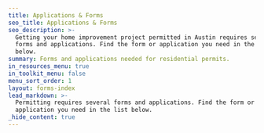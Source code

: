 ```yaml
---
title: Applications & Forms
seo_title: Applications & Forms
seo_description: >-
  Getting your home improvement project permitted in Austin requires several
  forms and applications. Find the form or application you need in the list
  below.
summary: Forms and applications needed for residential permits.
in_resources_menu: true
in_toolkit_menu: false
menu_sort_order: 1
layout: forms-index
lead_markdown: >-
  Permitting requires several forms and applications. Find the form or
  application you need in the list below.
_hide_content: true
---
```

